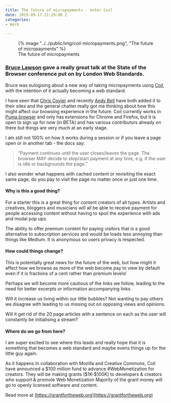 ```yaml
---
title: The future of micropayments - enter Coil
date: 2019-09-17 21:29:00 Z
categories:
- Work

---
```

<figure>
      {% image "../../public/img/coil-micropayments.png", "The future of micropayments" %}
   <figcaption>The future of micropayments</figcaption>
</figure>

### [Bruce Lawson](https://twitter.com/brucel) gave a really great talk at the State of the Browser conference put on by London Web Standards.

Bruce was eulogising about a new way of taking micropayments using [Coil](https://twitter.com/Coil), with the intention of it actually becoming a web standard.
<!--more-->

I have seen that [Chris Coyier](https://twitter.com/chriscoyier/) and recently [Andy Bell](https://twitter.com/hankchizljaw) have both added it to their sites and the general chatter really got me thinking about how this might affect our browsing experience in the future.
Coil currently works in [Puma browser](https://www.pumabrowser.com/) and only has extensions for Chrome and Firefox, but it is open to sign up for now (in BETA) and has various contributors already on there but things are very much at an early stage.

I am still not 100% on how it works during a session or if you leave a page open or in another tab - the docs say:

> “Payment continues until the user closes/leaves the page. The browser MAY decide to stop/start payment at any time, e.g. if the user is idle or backgrounds the page.”

I also wonder what happens with cached content or revisiting the exact same page, do you pay to visit the page no matter once or just one time.
 
#### Why is this a good thing?

For a starter this is a great thing for content creators of all types. Artists and creatives, bloggers and musicians will all be able to receive payment for people accessing content without having to spoil the experience with ads and modal pop ups.

The ability to offer premium content for paying visitors that is a good alternative to subscription services and would be loads less annoying than things like Medium. It is anonymous so users privacy is respected.
 
#### How could things change?

This is potentially great news for the future of the web, but how might it affect how we browse as more of the web become pay to view by default even if it is fractions of a cent rather than premium levels!

Perhaps we will become more cautious of the links we follow, leading to the need for better excerpts or information accompanying links.

Will it increase us living within our little bubbles? Not wanting to pay others we disagree with leading to us missing out on opposing views and opinions.

Will it get rid of the 20 page articles with a sentence on each as the user will constantly be initialising a stream?

#### Where do we go from here?

I am super excited to see where this leads and really hope that it is something that becomes a web standard and maybe evens things up for the little guy again. 

As it happens In collaboration with Mozilla and Creative Commons, Coil have  announced a $100 million fund to advance #WebMonetization for creators. 
They will be making  grants ($1K-$100K) to developers & creators who support & promote Web Monetization Majority of the grant money will go to openly licensed software and content.

Read more at [https://grantfortheweb.org](https://grantfortheweb.org)